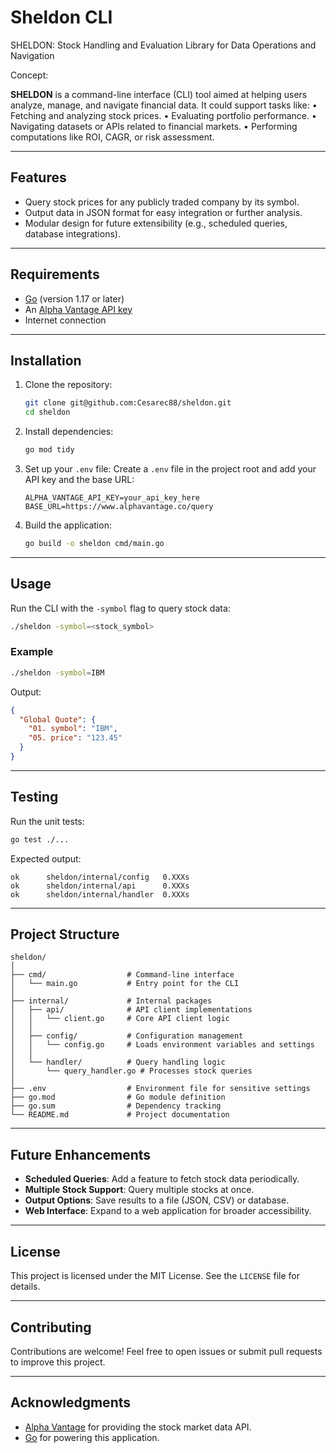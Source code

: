 
# **Sheldon CLI**

SHELDON:
   Stock
   Handling and
   Evaluation
   Library for
   Data
   Operations and
   Navigation

Concept:

**SHELDON** is a command-line interface (CLI) tool aimed at helping users analyze, manage, and navigate financial data. It could support tasks like:
	•	Fetching and analyzing stock prices.
	•	Evaluating portfolio performance.
	•	Navigating datasets or APIs related to financial markets.
	•	Performing computations like ROI, CAGR, or risk assessment.


---

## **Features**
- Query stock prices for any publicly traded company by its symbol.
- Output data in JSON format for easy integration or further analysis.
- Modular design for future extensibility (e.g., scheduled queries, database integrations).

---

## **Requirements**
- [Go](https://golang.org/doc/install) (version 1.17 or later)
- An [Alpha Vantage API key](https://www.alphavantage.co/support/#api-key)
- Internet connection

---

## **Installation**

1. Clone the repository:
   ```bash
   git clone git@github.com:Cesarec88/sheldon.git
   cd sheldon
   ```

2. Install dependencies:
   ```bash
   go mod tidy
   ```

3. Set up your `.env` file:
   Create a `.env` file in the project root and add your API key and the base URL:
   ```
   ALPHA_VANTAGE_API_KEY=your_api_key_here
   BASE_URL=https://www.alphavantage.co/query
   ```

4. Build the application:
   ```bash
   go build -o sheldon cmd/main.go
   ```

---

## **Usage**

Run the CLI with the `-symbol` flag to query stock data:
```bash
./sheldon -symbol=<stock_symbol>
```

### **Example**
```bash
./sheldon -symbol=IBM
```
Output:
```json
{
  "Global Quote": {
    "01. symbol": "IBM",
    "05. price": "123.45"
  }
}
```

---

## **Testing**

Run the unit tests:
```bash
go test ./...
```

Expected output:
```
ok  	sheldon/internal/config   0.XXXs
ok  	sheldon/internal/api      0.XXXs
ok  	sheldon/internal/handler  0.XXXs
```

---

## **Project Structure**
```
sheldon/
│
├── cmd/                  # Command-line interface
│   └── main.go           # Entry point for the CLI
│
├── internal/             # Internal packages
│   ├── api/              # API client implementations
│   │   └── client.go     # Core API client logic
│   │
│   ├── config/           # Configuration management
│   │   └── config.go     # Loads environment variables and settings
│   │
│   └── handler/          # Query handling logic
│       └── query_handler.go # Processes stock queries
│
├── .env                  # Environment file for sensitive settings
├── go.mod                # Go module definition
├── go.sum                # Dependency tracking
└── README.md             # Project documentation
```

---

## **Future Enhancements**
- **Scheduled Queries**: Add a feature to fetch stock data periodically.
- **Multiple Stock Support**: Query multiple stocks at once.
- **Output Options**: Save results to a file (JSON, CSV) or database.
- **Web Interface**: Expand to a web application for broader accessibility.

---

## **License**
This project is licensed under the MIT License. See the `LICENSE` file for details.

---

## **Contributing**
Contributions are welcome! Feel free to open issues or submit pull requests to improve this project.

---

## **Acknowledgments**
- [Alpha Vantage](https://www.alphavantage.co/) for providing the stock market data API.
- [Go](https://golang.org/) for powering this application.
